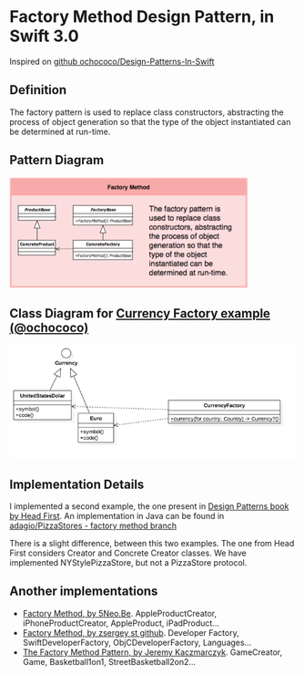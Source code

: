 # Factory Method Design Pattern, in Swift 3.0

Inspired on [github ochococo/Design-Patterns-In-Swift](https://github.com/ochococo/Design-Patterns-In-Swift)


## Definition

The factory pattern is used to replace class constructors, abstracting the process of object generation so that the type of the object instantiated can be determined at run-time.


## Pattern Diagram

![Factory Method Pattern Class Diagram](./Diagrams/Factory-Method-Design-Pattern.png)


## Class Diagram for [Currency Factory example (@ochococo)](https://github.com/ochococo/Design-Patterns-In-Swift#-factory-method)

![Class Diagram for Currency Factory example (@ochococo)](./Diagrams/Currency-Factory.png)


## Implementation Details

I implemented a second example, the one present in [Design Patterns book by Head First](http://shop.oreilly.com/product/9780596007126.do). An implementation in Java can be found in [adagio/PizzaStores - factory method branch](https://github.com/adagio/PizzaStores/tree/factorymethod)

There is a slight difference, between this two examples. The one from Head First considers Creator and Concrete Creator classes. We have implemented NYStylePizzaStore, but not a PizzaStore protocol.


## Another implementations

- [Factory Method, by 5Neo.Be](http://www.5neo.be/design-patterns-in-swift-factory-method-creational/). AppleProductCreator, iPhoneProductCreator, AppleProduct, iPadProduct...
- [Factory Method, by zsergey st github](https://github.com/zsergey/Design-Patterns-In-Swift#creational). Developer Factory, SwiftDeveloperFactory, ObjCDeveloperFactory, Languages...
- [The Factory Method Pattern, by Jeremy Kaczmarczyk](https://medium.com/jeremy-codes/factory-method-in-swift-d5222dd6e61d). GameCreator, Game, Basketball1on1, StreetBasketball2on2...
